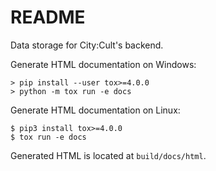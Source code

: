 # README

Data storage for City:Cult's backend.

Generate HTML documentation on Windows:

```
> pip install --user tox>=4.0.0
> python -m tox run -e docs
```

Generate HTML documentation on Linux:

```
$ pip3 install tox>=4.0.0
$ tox run -e docs
```

Generated HTML is located at `build/docs/html`.

